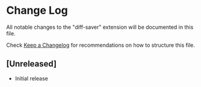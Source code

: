 # Change Log

All notable changes to the "diff-saver" extension will be documented in this file.

Check [Keep a Changelog](http://keepachangelog.com/) for recommendations on how to structure this file.

## [Unreleased]

- Initial release